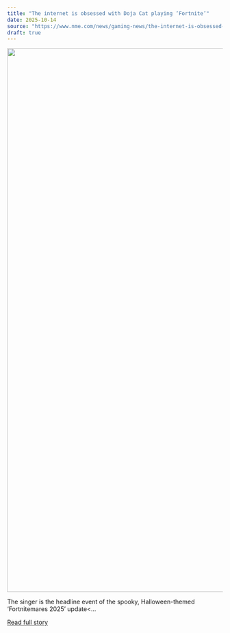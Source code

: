 ```yaml
---
title: "The internet is obsessed with Doja Cat playing ‘Fortnite’"
date: 2025-10-14
source: "https://www.nme.com/news/gaming-news/the-internet-is-obsessed-with-doja-cat-playing-fortnite-3899058?utm_source=rss&utm_medium=rss&utm_campaign=the-internet-is-obsessed-with-doja-cat-playing-fortnite"
draft: true
---
```


<p><img alt="" class="attachment-full size-full wp-post-image" height="1270" src="https://www.nme.com/wp-content/uploads/2025/10/Doja-Cat-x-Fortnite_Keyart_Social_Share_1920x1080.jpg" width="2000" /></p>
<p>The singer is the headline event of the spooky, Halloween-themed ‘Fortnitemares 2025’ update<...

[Read full story](https://www.nme.com/news/gaming-news/the-internet-is-obsessed-with-doja-cat-playing-fortnite-3899058?utm_source=rss&utm_medium=rss&utm_campaign=the-internet-is-obsessed-with-doja-cat-playing-fortnite)
